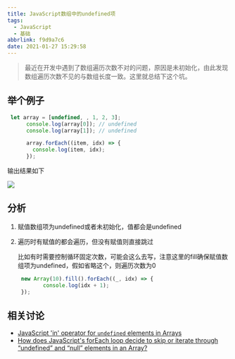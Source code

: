 ```yaml
---
title: JavaScript数组中的undefined项
tags:
  - JavaScript
  - 基础
abbrlink: f9d9a7c6
date: 2021-01-27 15:29:58
---
```


> 最近在开发中遇到了数组遍历次数不对的问题，原因是未初始化，由此发现数组遍历次数不见的与数组长度一致。这里就总结下这个坑。



## 举个例子

```javascript
 let array = [undefined, , 1, 2, 3];
      console.log(array[0]); // undefined
      console.log(array[1]); // undefined

      array.forEach((item, idx) => {
        console.log(item, idx);
      });
```

输出结果如下

![](https://static.1991421.cn/2021/2021-01-27-153630.jpeg)



## 分析

1. 赋值数组项为undefined或者未初始化，值都会是undefined

2. 遍历时有赋值的都会遍历，但没有赋值则直接跳过

   比如有时需要控制循环固定次数，可能会这么去写，注意这里的fill确保赋值数组项为undefined，假如省略这个，则遍历次数为0

   ```javascript
    new Array(10).fill().forEach((_, idx) => {
           console.log(idx + 1);
    });
   ```

   



##   相关讨论

- [JavaScript 'in' operator for `undefined` elements in Arrays](https://stackoverflow.com/questions/22448330/javascript-in-operator-for-undefined-elements-in-arrays)
- [How does JavaScript's forEach loop decide to skip or iterate through “undefined” and “null” elements in an Array?](https://stackoverflow.com/questions/38658103/how-does-javascripts-foreach-loop-decide-to-skip-or-iterate-through-undefined)

